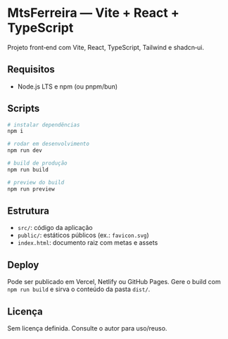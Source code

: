 # MtsFerreira — Vite + React + TypeScript

Projeto front‑end com Vite, React, TypeScript, Tailwind e shadcn‑ui.

## Requisitos

- Node.js LTS e npm (ou pnpm/bun)

## Scripts

```sh
# instalar dependências
npm i

# rodar em desenvolvimento
npm run dev

# build de produção
npm run build

# preview do build
npm run preview
```

## Estrutura

- `src/`: código da aplicação
- `public/`: estáticos públicos (ex.: `favicon.svg`)
- `index.html`: documento raiz com metas e assets

## Deploy

Pode ser publicado em Vercel, Netlify ou GitHub Pages. Gere o build com `npm run build` e sirva o conteúdo da pasta `dist/`.

## Licença

Sem licença definida. Consulte o autor para uso/reuso.
